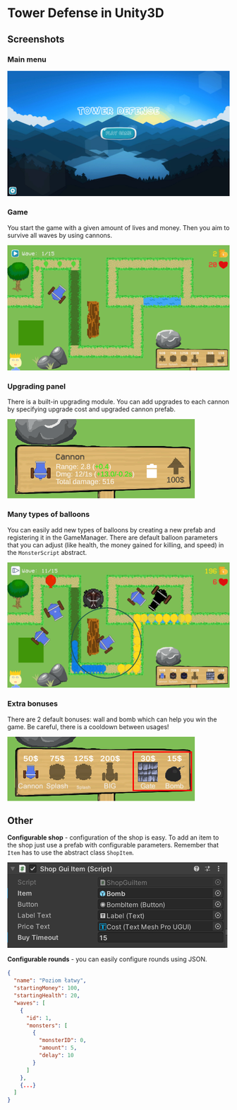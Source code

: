 # Tower Defense in Unity3D

## Screenshots
### Main menu
![Main menu](/images/0.PNG)

### Game
You start the game with a given amount of lives and money. Then you aim to survive all waves by using cannons.

![Game](/images/1.PNG)

### Upgrading panel
There is a built-in upgrading module. You can add upgrades to each cannon by specifying upgrade cost and upgraded cannon prefab.

![Upgrade](/images/2.PNG)

### Many types of balloons
You can easily add new types of balloons by creating a new prefab and registering it in the GameManager. There are default balloon parameters that you can adjust (like health, the money gained for killing, and speed) in the `MonsterScript` abstract.

![Game](/images/3.PNG)

### Extra bonuses
There are 2 default bonuses: wall and bomb which can help you win the game. Be careful, there is a cooldown between usages!

![Bonuses](/images/4.PNG)

## Other
**Configurable shop** - configuration of the shop is easy. To add an item to the shop just use a prefab with configurable parameters. Remember that `Item` has to use the abstract class `ShopItem`.

![Bonuses](/images/5.PNG)


**Configurable rounds** - you can easily configure rounds using JSON.
```json
{
  "name": "Poziom łatwy",
  "startingMoney": 100,
  "startingHealth": 20,
  "waves": [
    {
      "id": 1,
      "monsters": [
        {
          "monsterID": 0,
          "amount": 5,
          "delay": 10
        }
      ]
    },
    {...}
  ]
}
```
